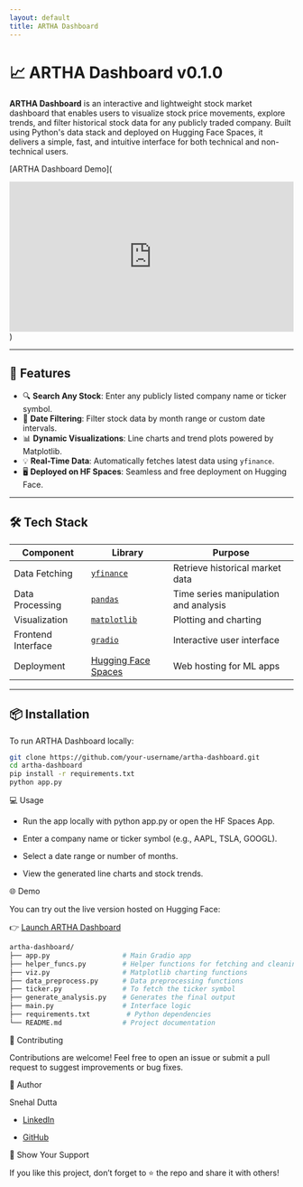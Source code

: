 ```yaml
---
layout: default
title: ARTHA Dashboard
---
```


# 📈 ARTHA Dashboard v0.1.0

**ARTHA Dashboard** is an interactive and lightweight stock market dashboard that enables users to visualize stock price movements, explore trends, and filter historical stock data for any publicly traded company. Built using Python's data stack and deployed on Hugging Face Spaces, it delivers a simple, fast, and intuitive interface for both technical and non-technical users.

[ARTHA Dashboard Demo](<div style="position: relative; padding-bottom: 52.708333333333336%; height: 0;"><iframe src="https://www.loom.com/embed/1a634f2d40ed4b4392a7552910ae23b2?sid=0dca7e64-30b0-4f11-b4d3-456bdfec3f67" frameborder="0" webkitallowfullscreen mozallowfullscreen allowfullscreen style="position: absolute; top: 0; left: 0; width: 100%; height: 100%;"></iframe></div>)

---

## 🚀 Features

- 🔍 **Search Any Stock**: Enter any publicly listed company name or ticker symbol.
- 📅 **Date Filtering**: Filter stock data by month range or custom date intervals.
- 📊 **Dynamic Visualizations**: Line charts and trend plots powered by Matplotlib.
- 💡 **Real-Time Data**: Automatically fetches latest data using `yfinance`.
- 🖥️ **Deployed on HF Spaces**: Seamless and free deployment on Hugging Face.

---

## 🛠️ Tech Stack

| Component         | Library         | Purpose                                |
|------------------|------------------|----------------------------------------|
| Data Fetching     | [`yfinance`](https://pypi.org/project/yfinance/)  | Retrieve historical market data         |
| Data Processing   | [`pandas`](https://pandas.pydata.org/)           | Time series manipulation and analysis   |
| Visualization     | [`matplotlib`](https://matplotlib.org/)          | Plotting and charting                   |
| Frontend Interface| [`gradio`](https://www.gradio.app/)              | Interactive user interface              |
| Deployment        | [Hugging Face Spaces](https://huggingface.co/spaces) | Web hosting for ML apps             |

---

## 📦 Installation

To run ARTHA Dashboard locally:

```bash
git clone https://github.com/your-username/artha-dashboard.git
cd artha-dashboard
pip install -r requirements.txt
python app.py
```

💻 Usage
- Run the app locally with python app.py or open the HF Spaces App.

- Enter a company name or ticker symbol (e.g., AAPL, TSLA, GOOGL).

- Select a date range or number of months.

- View the generated line charts and stock trends.

🌐 Demo

You can try out the live version hosted on Hugging Face:

👉 [Launch ARTHA Dashboard](https://cryptic003-artha.hf.space/)

```bash
artha-dashboard/
├── app.py                  # Main Gradio app
├── helper_funcs.py         # Helper functions for fetching and cleaning data
├── viz.py                  # Matplotlib charting functions
├── data_preprocess.py      # Data preprocessing functions
├── ticker.py               # To fetch the ticker symbol
├── generate_analysis.py    # Generates the final output
├── main.py                 # Interface logic
├── requirements.txt         # Python dependencies
└── README.md               # Project documentation
```

🤝 Contributing

Contributions are welcome! Feel free to open an issue or submit a pull request to suggest improvements or bug fixes.

🧠 Author

Snehal Dutta

- [LinkedIn](https://www.linkedin.com/in/snehal-python)

- [GitHub](https://github.com/snehaldutta)

🌟 Show Your Support

If you like this project, don’t forget to ⭐ the repo and share it with others!
